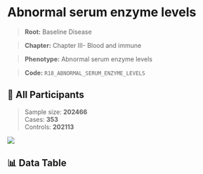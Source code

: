 # Abnormal serum enzyme levels

> **Root:** Baseline Disease  

> **Chapter:** Chapter III- Blood and immune  

> **Phenotype:** Abnormal serum enzyme levels  

> **Code:** `R18_ABNORMAL_SERUM_ENZYME_LEVELS`

## 🧪 All Participants  
> Sample size: **202466**  
> Cases: **353**  
> Controls: **202113**
<img src="/Sensitive/Figures/ALL/Incidence/R18_ABNORMAL_SERUM_ENZYME_LEVELS.png"/>

## 📊 Data Table
<CsvTableMRF src="/Sensitive/Data/ALL/Incidence/COX_R18_ABNORMAL_SERUM_ENZYME_LEVELS.csv"/>

